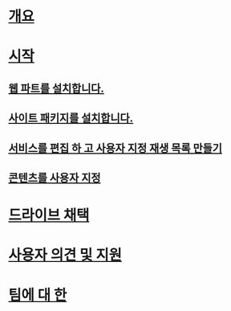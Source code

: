 # [개요](index.md)
# [시작](getstarted.md)
## [웹 파트를 설치합니다.](installwebpart.md)
## [사이트 패키지를 설치합니다.](installsitepackage.md)
## [서비스를 편집 하 고 사용자 지정 재생 목록 만들기](customplaylist.md)
## [콘텐츠를 사용자 지정](sitecontent.md)
# [드라이브 채택](driveadoption.md)
# [사용자 의견 및 지원](feedback.md)
# [팀에 대 한](aboutus.md)
